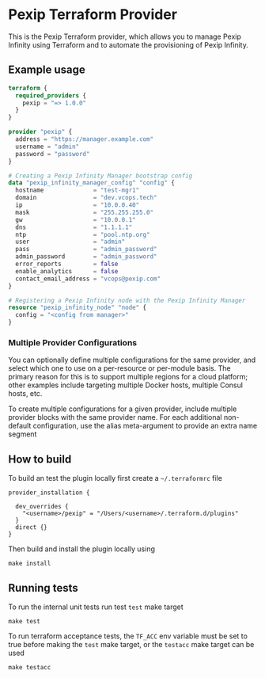 # Pexip Terraform Provider

This is the Pexip Terraform provider, which allows you to manage Pexip Infinity using
Terraform and to automate the provisioning of Pexip Infinity.


## Example usage

```terraform
terraform {
  required_providers {
    pexip = "=> 1.0.0"
  }
}

provider "pexip" {
  address = "https://manager.example.com"
  username = "admin"
  password = "password"
}

# Creating a Pexip Infinity Manager bootstrap config
data "pexip_infinity_manager_config" "config" {
  hostname              = "test-mgr1"
  domain                = "dev.vcops.tech"
  ip                    = "10.0.0.40"
  mask                  = "255.255.255.0"
  gw                    = "10.0.0.1"
  dns                   = "1.1.1.1"
  ntp                   = "pool.ntp.org"
  user                  = "admin"
  pass                  = "admin_password"
  admin_password        = "admin_password"
  error_reports         = false
  enable_analytics      = false
  contact_email_address = "vcops@pexip.com"
}

# Registering a Pexip Infinity node with the Pexip Infinity Manager
resource "pexip_infinity_node" "node" {
  config = "<config from manager>"
}

```

### Multiple Provider Configurations
You can optionally define multiple configurations for the same provider,
and select which one to use on a per-resource or per-module basis. The primary reason
for this is to support multiple regions for a cloud platform; other examples include
targeting multiple Docker hosts, multiple Consul hosts, etc.

To create multiple configurations for a given provider, include multiple provider blocks with the
same provider name. For each additional non-default configuration, use the alias meta-argument to
provide an extra name segment

## How to build
To build an test the plugin locally first create a `~/.terraformrc` file

```shell
provider_installation {

  dev_overrides {
    "<username>/pexip" = "/Users/<username>/.terraform.d/plugins"
  }
  direct {}
}
```

Then build and install the plugin locally using

```shell
make install
```

## Running tests
To run the internal unit tests run test `test` make target

```shell
make test
```

To run terraform acceptance tests, the `TF_ACC` env variable must be set to true before making the
`test` make target, or the `testacc` make target can be used

```shell
make testacc
```